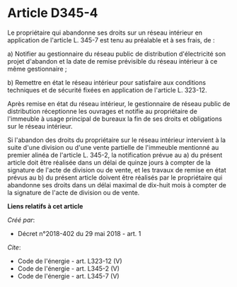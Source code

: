 # Article D345-4

Le propriétaire qui abandonne ses droits sur un réseau intérieur en application de l'article L. 345-7 est tenu au préalable
et à ses frais, de : 

a) Notifier au gestionnaire du réseau public de distribution d'électricité son projet d'abandon et la date de remise
prévisible du réseau intérieur à ce même gestionnaire ; 

b) Remettre en état le réseau intérieur pour satisfaire aux conditions techniques et de sécurité fixées en application de
l'article L. 323-12. 

Après remise en état du réseau intérieur, le gestionnaire de réseau public de distribution réceptionne les ouvrages et
notifie au propriétaire de l'immeuble à usage principal de bureaux la fin de ses droits et obligations sur le réseau
intérieur. 

Si l'abandon des droits du propriétaire sur le réseau intérieur intervient à la suite d'une division ou d'une vente partielle
de l'immeuble mentionné au premier alinéa de l'article L. 345-2, la notification prévue au a) du présent article doit être
réalisée dans un délai de quinze jours à compter de la signature de l'acte de division ou de vente, et les travaux de remise
en état prévus au b) du présent article doivent être réalisés par le propriétaire qui abandonne ses droits dans un délai
maximal de dix-huit mois à compter de la signature de l'acte de division ou de vente.

**Liens relatifs à cet article**

_Créé par_:

  - Décret n°2018-402 du 29 mai 2018 - art. 1

_Cite_:

  - Code de l'énergie - art. L323-12 (V)
  - Code de l'énergie - art. L345-2 (V)
  - Code de l'énergie - art. L345-7 (V)
